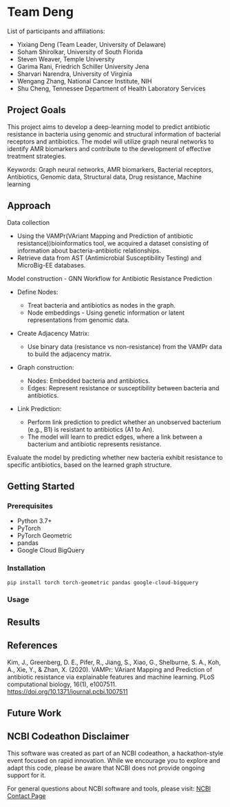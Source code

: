 # Team Deng

List of participants and affiliations:

- Yixiang Deng (Team Leader, University of Delaware)
- Soham Shirolkar, University of South Florida
- Steven Weaver, Temple University
- Garima Rani, Friedrich Schiller University Jena
- Sharvari Narendra, University of Virginia
- Wengang Zhang, National Cancer Institute, NIH
- Shu Cheng, Tennessee Department of Health Laboratory Services
  
## Project Goals

This project aims to develop a deep-learning model to predict antibiotic resistance in bacteria using genomic and structural information of bacterial receptors and antibiotics. The model will utilize graph neural networks to identify AMR biomarkers and contribute to the development of effective treatment strategies.

Keywords: Graph neural networks, AMR biomarkers, Bacterial receptors, Antibiotics, Genomic data, Structural data, Drug resistance, Machine learning

## Approach

Data collection 

- Using the VAMPr(VAriant Mapping and Prediction of antibiotic resistance))bioinformatics tool, we acquired a dataset consisting of information about bacteria-antibiotic relationships.
- Retrieve data from AST (Antimicrobial Susceptibility Testing) and MicroBig-EE databases.

Model construction - 
GNN Workflow for Antibiotic Resistance Prediction

- Define Nodes:
  - Treat bacteria and antibiotics as nodes in the graph.
  - Node embeddings - Using genetic information or latent representations from genomic data.

- Create Adjacency Matrix:
  - Use binary data (resistance vs non-resistance) from the VAMPr data to build the adjacency matrix.

- Graph construction:
  - Nodes: Embedded bacteria and antibiotics.
  - Edges: Represent resistance or susceptibility between bacteria and antibiotics.

- Link Prediction:
  - Perform link prediction to predict whether an unobserved bacterium (e.g., B1) is resistant to antibiotics (A1 to An).
  - The model will learn to predict edges, where a link between a bacterium and antibiotic represents resistance.


Evaluate the model by predicting whether new bacteria exhibit resistance to specific antibiotics, based on the learned graph structure.


## Getting Started
### Prerequisites
- Python 3.7+
- PyTorch
- PyTorch Geometric
- pandas
- Google Cloud BigQuery

### Installation 
```pip install torch torch-geometric pandas google-cloud-bigquery```

### Usage

## Results

## References 
Kim, J., Greenberg, D. E., Pifer, R., Jiang, S., Xiao, G., Shelburne, S. A., Koh, A., Xie, Y., & Zhan, X. (2020). VAMPr: VAriant Mapping and Prediction of antibiotic resistance via explainable features and machine learning. PLoS computational biology, 16(1), e1007511. https://doi.org/10.1371/journal.pcbi.1007511 

## Future Work

## NCBI Codeathon Disclaimer

This software was created as part of an NCBI codeathon, a hackathon-style event focused on rapid innovation. While we encourage you to explore and adapt this code, please be aware that NCBI does not provide ongoing support for it.

For general questions about NCBI software and tools, please visit: [NCBI Contact Page](https://www.ncbi.nlm.nih.gov/home/about/contact/)
